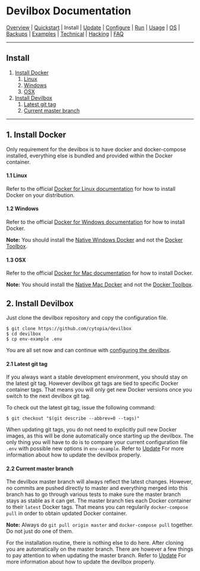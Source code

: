 # Devilbox Documentation

[Overview](README.md) |
[Quickstart](Quickstart.md) |
Install |
[Update](Update.md) |
[Configure](Configure.md) |
[Run](Run.md) |
[Usage](Usage.md) |
[OS](OS.md) |
[Backups](Backups.md) |
[Examples](Examples.md) |
[Technical](Technical.md) |
[Hacking](Hacking.md) |
[FAQ](FAQ.md)

---

## Install

1. [Install Docker](#1-install-docker)
    1. [Linux](#1-1-linux)
    2. [Windows](#1-2-windows)
    3. [OSX](#1-3-osx)
2. [Install Devilbox](#2-install-devilbox)
    1. [Latest git tag](#2-1-latest-git-tag)
    2. [Current master branch](#2-2-current-master-branch)

---

## 1. Install Docker

Only requirement for the devilbox is to have docker and docker-compose installed, everything else is bundled and provided within the Docker container.

#### 1.1 Linux

Refer to the official [Docker for Linux documentation](https://docs.docker.com/engine/installation/#supported-platforms) for how to install Docker on your distribution.

#### 1.2 Windows

Refer to the official [Docker for Windows documentation](https://docs.docker.com/docker-for-windows/install/) for how to install Docker.

**Note:** You should install the [Native Windows Docker](https://docs.docker.com/docker-for-windows/install/) and not the [Docker Toolbox](https://docs.docker.com/toolbox/overview/).

#### 1.3 OSX

Refer to the official [Docker for Mac documentation](https://docs.docker.com/docker-for-mac/install/) for how to install Docker.

**Note:** You should install the [Native Mac Docker](https://docs.docker.com/docker-for-mac/install/) and not the [Docker Toolbox](https://docs.docker.com/toolbox/overview/).


## 2. Install Devilbox

Just clone the devilbox repository and copy the configuration file.

```shell
$ git clone https://github.com/cytopia/devilbox
$ cd devilbox
$ cp env-example .env
```

You are all set now and can continue with [configuring the devilbox](Configure.md).

#### 2.1 Latest git tag

If you always want a stable development environment, you should stay on the latest git tag. However devilbox git tags are tied to specific Docker container tags. That means you will only get new Docker versions once you switch to the next devilbox git tag.

To check out the latest git tag, issue the following command:

```shell
$ git checkout "$(git describe --abbrev=0 --tags)"
```

When updating git tags, you do not need to explicitly pull new Docker images, as this will be done automatically once starting up the devilbox. The only thing you will have to do is to compare your current configuration file `.env` with possible new options in `env-example`. Refer to [Update](Update.md) For more information about how to update the devilbox properly.

#### 2.2 Current master branch

The devilbox master branch will always reflect the latest changes. However, no commits are pushed directly to master and everything merged into this branch has to go through various tests to make sure the master branch stays as stable as it can get.
The master branch ties each Docker container to their `latest` Docker tags. That means you can regularily `docker-compose pull` in order to obtain updated Docker container.

**Note:** Always do `git pull origin master` and `docker-compose pull` together. Do not just do one of them.

For the installation routine, there is nothing else to do here. After cloning you are automatically on the master branch. There are however a few things to pay attention to when updating the master branch. Refer to [Update](Update.md) For more information about how to update the devilbox properly.
